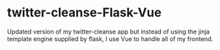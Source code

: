 # twitter-cleanse-Flask-Vue
Updated version of my twitter-cleanse app but instead of using the jinja template engine supplied by flask, I use Vue to handle all of my frontend.
